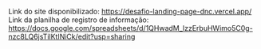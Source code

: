Link do site disponibilizado: https://desafio-landing-page-dnc.vercel.app/ <br>
Link da planilha de registro de informação: https://docs.google.com/spreadsheets/d/1QHwadM_lzzErbuHWimo5C0g-nzc8LQ6jsTilKtINiCk/edit?usp=sharing